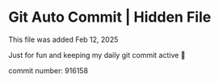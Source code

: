 # Git Auto Commit | Hidden File

This file was added Feb 12, 2025

Just for fun and keeping my daily git commit active 🤪

commit number: 916158
